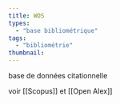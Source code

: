 ```yaml
---
title: WOS
types:
  - "base bibliométrique"
tags:
  - "bibliométrie"
thumbnail: 
---
```

base de données citationnelle

voir [[Scopus]] et [[Open Alex]]